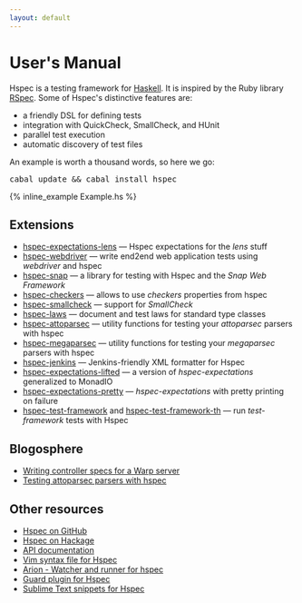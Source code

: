 ```yaml
---
layout: default
---
```


# User's Manual

Hspec is a testing framework for [Haskell](http://www.haskell.org/).  It is
inspired by the Ruby library [RSpec](http://rspec.info/).  Some of Hspec's
distinctive features are:

 * a friendly DSL for defining tests
 * integration with QuickCheck, SmallCheck, and HUnit
 * parallel test execution
 * automatic discovery of test files

An example is worth a thousand words, so here we go:

<pre><kbd class="shell-input">cabal update && cabal install hspec</kbd></pre>

{% inline_example Example.hs %}

## Extensions

* [hspec-expectations-lens](http://hackage.haskell.org/package/hspec-expectations-lens) — Hspec expectations for the _lens_ stuff
* [hspec-webdriver](http://hackage.haskell.org/package/hspec-webdriver) — write end2end web application tests using _webdriver_ and hspec
* [hspec-snap](http://hackage.haskell.org/package/hspec-snap) — a library for testing with Hspec and the _Snap Web Framework_
* [hspec-checkers](http://hackage.haskell.org/package/hspec-checkers) — allows to use _checkers_ properties from hspec
* [hspec-smallcheck](http://hackage.haskell.org/package/hspec-smallcheck) — support for _SmallCheck_
* [hspec-laws](http://hackage.haskell.org/package/hspec-laws) — document and test laws for standard type classes
* [hspec-attoparsec](http://hackage.haskell.org/package/hspec-attoparsec) — utility functions for testing your _attoparsec_ parsers with hspec
* [hspec-megaparsec](http://hackage.haskell.org/package/hspec-megaparsec) — utility functions for testing your _megaparsec_ parsers with hspec
* [hspec-jenkins](http://hackage.haskell.org/package/hspec-jenkins) — Jenkins-friendly XML formatter for Hspec
* [hspec-expectations-lifted](http://hackage.haskell.org/package/hspec-expectations-lifted) — a version of _hspec-expectations_ generalized to MonadIO
* [hspec-expectations-pretty](http://hackage.haskell.org/package/hspec-expectations-pretty) — _hspec-expectations_ with pretty printing on failure
* [hspec-test-framework](http://hackage.haskell.org/package/hspec-test-framework) and [hspec-test-framework-th](http://hackage.haskell.org/package/hspec-test-framework-th) — run _test-framework_ tests with Hspec

## Blogosphere

* [Writing controller specs for a Warp server](http://begriffs.com/posts/2014-10-19-warp-server-controller-test.html)
* [Testing attoparsec parsers with hspec](http://alpmestan.com/posts/2014-06-18-testing-attoparsec-parsers-with-hspec.html)

## Other resources

* [Hspec on GitHub](https://github.com/hspec/hspec)
* [Hspec on Hackage](http://hackage.haskell.org/package/hspec)
* [API documentation](http://hackage.haskell.org/packages/archive/hspec/latest/doc/html/Test-Hspec.html)
* [Vim syntax file for Hspec](https://github.com/hspec/hspec.vim#readme)
* [Arion - Watcher and runner for hspec](http://github.com/karun012/arion)
* [Guard plugin for Hspec](http://rubygems.org/gems/guard-haskell)
* [Sublime Text snippets for Hspec](https://github.com/ayakovlenko/hspec-sublime-snippets)
